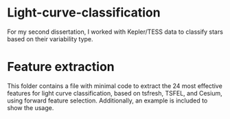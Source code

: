 # Light-curve-classification
For my second dissertation, I worked with Kepler/TESS data to classify stars based on their variability type. 

# Feature extraction
This folder contains a file with minimal code to extract the 24 most effective features for light curve classification, based on tsfresh, TSFEL, and Cesium, using forward feature selection. Additionally, an example is included to show the usage.
